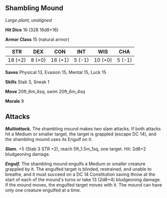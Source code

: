 ## Shambling Mound

*Large plant, unaligned*

**Hit Dice** 16 (328 16d8+16)

**Armor Class** 15 (natural armor)

| STR     | DEX     | CON     | INT     | WIS     | CHA     |
|---------|---------|---------|---------|---------|---------|
| 18 (+2) |  8 (+0) | 16 (+1) |  5 (-1) | 10 (+0) |  5 (-1) |

**Saves** Physical 13, Evasion 15, Mental 15, Luck 15

**Skills** Stab 3, Sneak 1

**Move** 20ft_6m_4sq, swim 20ft_6m_4sq

**Morale** 9

## Attacks

***Multiattack.*** The shambling mound makes two slam attacks. If both attacks hit a Medium or smaller target, the target is grappled (escape DC 14), and the shambling mound uses its Engulf on it.

***Slam.*** +5 (Stab 3 STR +2), reach 5ft_1.5m_1sq, one target. Hit: 2d8+2 bludgeoning damage.

***Engulf.*** The shambling mound engulfs a Medium or smaller creature grappled by it. The engulfed target is blinded, restrained, and unable to breathe, and it must succeed on a DC 14 Constitution saving throw at the start of each of the mound's turns or take 13 (2d8+4) bludgeoning damage. If the mound moves, the engulfed target moves with it. The mound can have only one creature engulfed at a time.

